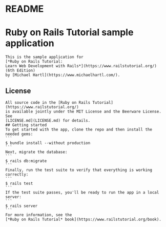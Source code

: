 # README

# Ruby on Rails Tutorial sample application
    This is the sample application for
    [*Ruby on Rails Tutorial:
    Learn Web Development with Rails*](https://www.railstutorial.org/)
    (6th Edition)
    by [Michael Hartl](https://www.michaelhartl.com/).
## License
    All source code in the [Ruby on Rails Tutorial](https://www.railstutorial.org/)
    is available jointly under the MIT License and the Beerware License. See
    [LICENSE.md](LICENSE.md) for details.
    ## Getting started
    To get started with the app, clone the repo and then install the needed gems:
    ```
    $ bundle install --without production
    ```
    Next, migrate the database:
    ```
    $ rails db:migrate
    ```
    Finally, run the test suite to verify that everything is working correctly:
    ```
    $ rails test
    ```
    If the test suite passes, you'll be ready to run the app in a local server:
    ```
    $ rails server
    ```
    For more information, see the
    [*Ruby on Rails Tutorial* book](https://www.railstutorial.org/book).
    